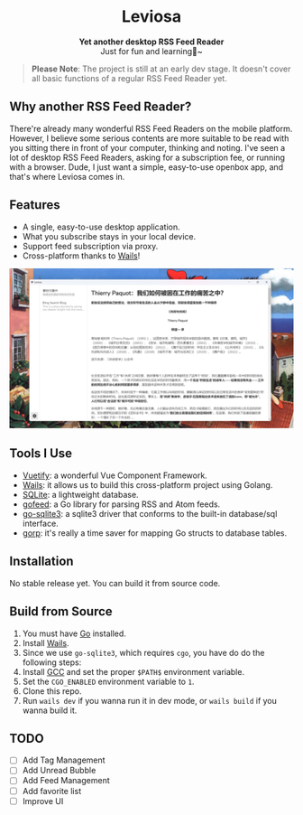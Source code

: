 <h1 align="center">Leviosa</h1>

<div align="center">
  <strong>Yet another desktop RSS Feed Reader</strong><br>
  Just for fun and learning🚀~<br>
</div>

> **Please Note**: The project is still at an early dev stage. It doesn't cover all basic functions of a regular RSS Feed Reader yet.

## Why another RSS Feed Reader?

There're already many wonderful RSS Feed Readers on the mobile platform. However, I believe some serious contents are more suitable to be read with you sitting there in front of your computer, thinking and noting. I've seen a lot of desktop RSS Feed Readers, asking for a subscription fee, or running with a browser. Dude, I just want a simple, easy-to-use openbox app, and that's where Leviosa comes in.
## Features

+ A single, easy-to-use desktop application.
+ What you subscribe stays in your local device.
+ Support feed subscription via proxy.
+ Cross-platform thanks to [Wails](https://wails.io/)!

![Preview](img/preview.png)

## Tools I Use

+ [Vuetify](https://vuetifyjs.com/): a wonderful Vue Component Framework.
+ [Wails](https://wails.io/): it allows us to build this cross-platform project using Golang.
+ [SQLite](https://www.sqlite.org/index.html): a lightweight database.
+ [gofeed](https://github.com/mmcdole/gofeed): a Go library for parsing RSS and Atom feeds.
+ [go-sqlite3](https://github.com/mattn/go-sqlite3): a sqlite3 driver that conforms to the built-in database/sql interface.
+ [gorp](https://github.com/go-gorp/gorp): it's really a time saver for mapping Go structs to database tables.

## Installation

No stable release yet. You can build it from source code.

## Build from Source

1. You must have [Go](https://go.dev/dl/) installed.
2. Install [Wails](https://wails.io/docs/gettingstarted/installation/).
3. Since we use `go-sqlite3`, which requires `cgo`, you have do do the following steps:
  1. Install [GCC](https://gcc.gnu.org/install/binaries.html) and set the proper `$PATH$` environment variable.
  2. Set the `CGO_ENABLED` environment variable to `1`.
4. Clone this repo.
5. Run `wails dev` if you wanna run it in dev mode, or `wails build` if you wanna build it.

## TODO

- [ ] Add Tag Management
- [ ] Add Unread Bubble
- [ ] Add Feed Management
- [ ] Add favorite list
- [ ] Improve UI